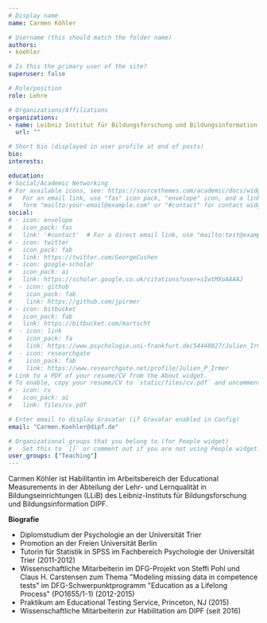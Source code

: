 ```yaml
---
# Display name
name: Carmen Köhler

# Username (this should match the folder name)
authors:
- koehler

# Is this the primary user of the site?
superuser: false

# Role/position
role: Lehre

# Organizations/Affiliations
organizations:
- name: Leibniz Institut für Bildungsforschung und Bildungsinformation (DIPF)
  url: ""

# Short bio (displayed in user profile at end of posts)
bio:
interests:

education:
# Social/Academic Networking
# For available icons, see: https://sourcethemes.com/academic/docs/widgets/#icons
#   For an email link, use "fas" icon pack, "envelope" icon, and a link in the
#   form "mailto:your-email@example.com" or "#contact" for contact widget.
social:
# - icon: envelope
#   icon_pack: fas
#   link: '#contact'  # For a direct email link, use "mailto:test@example.org".
# - icon: twitter
#   icon_pack: fab
#   link: https://twitter.com/GeorgeCushen
# - icon: google-scholar
#   icon_pack: ai
#   link: https://scholar.google.co.uk/citations?user=sIwtMXoAAAAJ
#  - icon: github
#    icon_pack: fab
#    link: https://github.com/jpirmer
# - icon: bitbucket
#   icon_pack: fab
#   link: https://bitbucket.com/martscht
#  - icon: link
#    icon_pack: fa
#    link: https://www.psychologie.uni-frankfurt.de/54448027/Julien_Irmer
#  - icon: researchgate
#    icon_pack: fab
#    link: https://www.researchgate.net/profile/Julien_P_Irmer
# Link to a PDF of your resume/CV from the About widget.
# To enable, copy your resume/CV to `static/files/cv.pdf` and uncomment the lines below.
# - icon: cv
#   icon_pack: ai
#   link: files/cv.pdf

# Enter email to display Gravatar (if Gravatar enabled in Config)
email: "Carmen.Koehler@dipf.de"

# Organizational groups that you belong to (for People widget)
#   Set this to `[]` or comment out if you are not using People widget.
user_groups: ["Teaching"]
---
```



Carmen Köhler ist Habilitantin im Arbeitsbereich der Educational Measurements in der Abteilung der Lehr- und Lernqualität in Bildungseinrichtungen (LLiB) des Leibniz-Instituts für Bildungsforschung und Bildungsinformation DIPF.

**Biografie**

-	Diplomstudium der Psychologie an der Universität Trier
-	Promotion an der Freien Universität Berlin
-	Tutorin für Statistik in SPSS im Fachbereich Psychologie der Universität Trier (2011-2012)
-	Wissenschaftliche Mitarbeiterin im DFG-Projekt von Steffi Pohl und Claus H. Carstensen zum Thema "Modeling missing data in competence tests" im DFG-Schwerpunktprogramm "Education as a Lifelong Process" (PO1655/1-1) (2012-2015)
-	Praktikum am Educational Testing Service, Princeton, NJ (2015)
-	Wissenschaftliche Mitarbeiterin zur Habilitation am DIPF (seit 2016)
